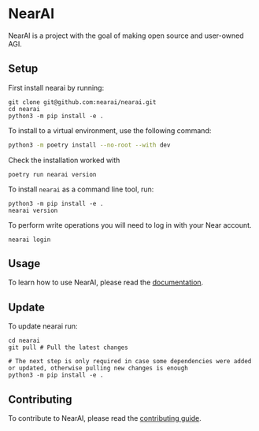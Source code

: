 # NearAI

NearAI is a project with the goal of making open source and user-owned AGI.

## Setup

First install nearai by running:

```
git clone git@github.com:nearai/nearai.git
cd nearai
python3 -m pip install -e .
```

To install to a virtual environment, use the following command:

```bash
python3 -m poetry install --no-root --with dev
```

Check the installation worked with

```
poetry run nearai version
```

To install `nearai` as a command line tool, run:

```
python3 -m pip install -e .
nearai version
```

To perform write operations you will need to log in with your Near account.

```
nearai login
```

## Usage

To learn how to use NearAI, please read the [documentation](https://docs.near.ai/).


## Update

To update nearai run:

```
cd nearai
git pull # Pull the latest changes

# The next step is only required in case some dependencies were added or updated, otherwise pulling new changes is enough
python3 -m pip install -e .
```

## Contributing

To contribute to NearAI, please read the [contributing guide](https://docs.near.ai/contributing/).
